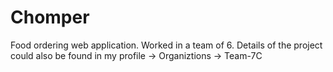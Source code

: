 # Chomper

Food ordering web application.
Worked in a team of 6.
Details of the project could also be found in my profile -> Organiztions -> Team-7C
